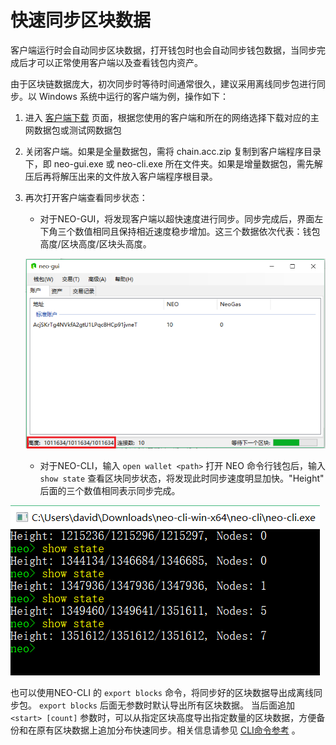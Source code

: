 # 快速同步区块数据

客户端运行时会自动同步区块数据，打开钱包时也会自动同步钱包数据，当同步完成后才可以正常使用客户端以及查看钱包内资产。

由于区块链数据庞大，初次同步时等待时间通常很久，建议采用离线同步包进行同步。以 Windows 系统中运行的客户端为例，操作如下：

1. 进入 [客户端下载](https://neo.org/download) 页面，根据您使用的客户端和所在的网络选择下载对应的主网数据包或测试网数据包

2. 关闭客户端。如果是全量数据包，需将 chain.acc.zip 复制到客户端程序目录下，即 neo-gui.exe 或 neo-cli.exe 所在文件夹。如果是增量数据包，需先解压后再将解压出来的文件放入客户端程序根目录。

3. 再次打开客户端查看同步状态：

   - 对于NEO-GUI，将发现客户端以超快速度进行同步。同步完成后，界面左下角三个数值相同且保持相近速度稳步增加。这三个数据依次代表：钱包高度/区块高度/区块头高度。

   ![](../node/assets/gui_1.png)

   - 对于NEO-CLI，输入 `open wallet <path>` 打开 NEO 命令行钱包后，输入 `show state` 查看区块同步状态，将发现此时同步速度明显加快。"Height" 后面的三个数值相同表示同步完成。

![](../../assets/cli_sync.png)

也可以使用NEO-CLI 的 `export blocks` 命令，将同步好的区块数据导出成离线同步包。 `export blocks` 后面无参数时默认导出所有区块数据。 当后面追加 `<start> [count]` 参数时，可以从指定区块高度导出指定数量的区块数据，方便备份和在原有区块数据上追加分布快速同步。相关信息请参见 [CLI命令参考](../node/cli/cli.md) 。
